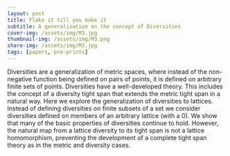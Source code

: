 ```yaml
---
layout: post
title: Flake it till you make it
subtitle: A generalization on the concept of Diversities
cover-img: /assets/img/M3.jpg
thumbnail-img: /assets/img/M3.png
share-img: /assets/img/M3.jpg
tags: [papers, pre-prints]
---
```


Diversities are a generalization of metric spaces, where instead of the non-negative function being defined on pairs of points, it is defined on arbitrary finite sets of points. Diversities have a well-developed theory. This includes the concept of a diversity tight span that extends the metric tight span in a natural way. Here we explore the generalization of diversities to lattices. Instead of defining diversities on finite subsets of a set we consider diversities defined on members of an arbitrary lattice (with a 0). We show that many of the basic properties of diversities continue to hold. However, the natural map from a lattice diversity to its tight span is not a lattice homomorphism, preventing the development of a complete tight span theory as in the metric and diversity cases. 
